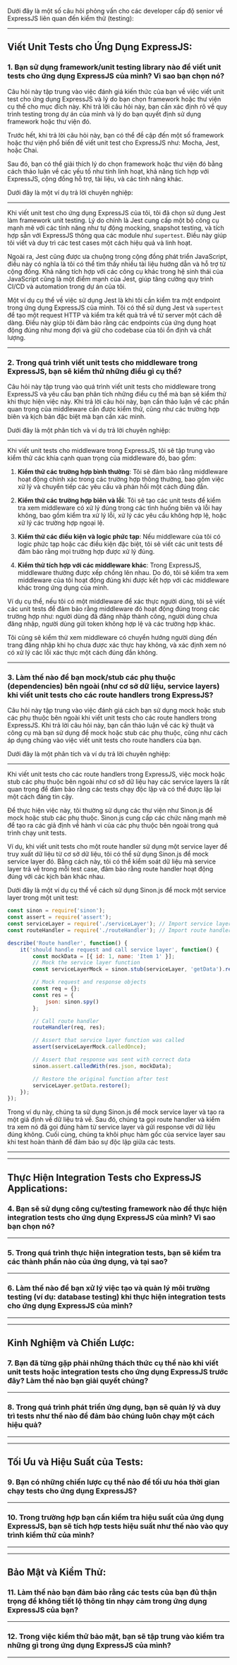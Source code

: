 Dưới đây là một số câu hỏi phỏng vấn cho các developer cấp độ senior về ExpressJS liên quan đến kiểm thử (testing):

---

## **Viết Unit Tests cho Ứng Dụng ExpressJS:**


### 1. Bạn sử dụng framework/unit testing library nào để viết unit tests cho ứng dụng ExpressJS của mình? Vì sao bạn chọn nó?

Câu hỏi này tập trung vào việc đánh giá kiến thức của bạn về việc viết unit test cho ứng dụng ExpressJS và lý do bạn chọn framework hoặc thư viện cụ thể cho mục đích này. Khi trả lời câu hỏi này, bạn cần xác định rõ về quy trình testing trong dự án của mình và lý do bạn quyết định sử dụng framework hoặc thư viện đó.

Trước hết, khi trả lời câu hỏi này, bạn có thể đề cập đến một số framework hoặc thư viện phổ biến để viết unit test cho ExpressJS như: Mocha, Jest, hoặc Chai.

Sau đó, bạn có thể giải thích lý do chọn framework hoặc thư viện đó bằng cách thảo luận về các yếu tố như tính linh hoạt, khả năng tích hợp với ExpressJS, cộng đồng hỗ trợ, tài liệu, và các tính năng khác.

Dưới đây là một ví dụ trả lời chuyên nghiệp:

---

Khi viết unit test cho ứng dụng ExpressJS của tôi, tôi đã chọn sử dụng Jest làm framework unit testing. Lý do chính là Jest cung cấp một bộ công cụ mạnh mẽ với các tính năng như tự động mocking, snapshot testing, và tích hợp sẵn với ExpressJS thông qua các module như `supertest`. Điều này giúp tôi viết và duy trì các test cases một cách hiệu quả và linh hoạt.

Ngoài ra, Jest cũng được ưa chuộng trong cộng đồng phát triển JavaScript, điều này có nghĩa là tôi có thể tìm thấy nhiều tài liệu hướng dẫn và hỗ trợ từ cộng đồng. Khả năng tích hợp với các công cụ khác trong hệ sinh thái của JavaScript cũng là một điểm mạnh của Jest, giúp tăng cường quy trình CI/CD và automation trong dự án của tôi.

Một ví dụ cụ thể về việc sử dụng Jest là khi tôi cần kiểm tra một endpoint trong ứng dụng ExpressJS của mình. Tôi có thể sử dụng Jest và `supertest` để tạo một request HTTP và kiểm tra kết quả trả về từ server một cách dễ dàng. Điều này giúp tôi đảm bảo rằng các endpoints của ứng dụng hoạt động đúng như mong đợi và giữ cho codebase của tôi ổn định và chất lượng.

---

### 2. Trong quá trình viết unit tests cho middleware trong ExpressJS, bạn sẽ kiểm thử những điều gì cụ thể?

Câu hỏi này tập trung vào quá trình viết unit tests cho middleware trong ExpressJS và yêu cầu bạn phân tích những điều cụ thể mà bạn sẽ kiểm thử khi thực hiện việc này. Khi trả lời câu hỏi này, bạn cần thảo luận về các phần quan trọng của middleware cần được kiểm thử, cũng như các trường hợp biên và kịch bản đặc biệt mà bạn cần xác minh.

Dưới đây là một phân tích và ví dụ trả lời chuyên nghiệp:

---

Khi viết unit tests cho middleware trong ExpressJS, tôi sẽ tập trung vào kiểm thử các khía cạnh quan trọng của middleware đó, bao gồm:

1. **Kiểm thử các trường hợp bình thường**: Tôi sẽ đảm bảo rằng middleware hoạt động chính xác trong các trường hợp thông thường, bao gồm việc xử lý và chuyển tiếp các yêu cầu và phản hồi một cách đúng đắn.

2. **Kiểm thử các trường hợp biên và lỗi**: Tôi sẽ tạo các unit tests để kiểm tra xem middleware có xử lý đúng trong các tình huống biên và lỗi hay không, bao gồm kiểm tra xử lý lỗi, xử lý các yêu cầu không hợp lệ, hoặc xử lý các trường hợp ngoại lệ.

3. **Kiểm thử các điều kiện và logic phức tạp**: Nếu middleware của tôi có logic phức tạp hoặc các điều kiện đặc biệt, tôi sẽ viết các unit tests để đảm bảo rằng mọi trường hợp được xử lý đúng.

4. **Kiểm thử tích hợp với các middleware khác**: Trong ExpressJS, middleware thường được xếp chồng lên nhau. Do đó, tôi sẽ kiểm tra xem middleware của tôi hoạt động đúng khi được kết hợp với các middleware khác trong ứng dụng của mình.

Ví dụ cụ thể, nếu tôi có một middleware để xác thực người dùng, tôi sẽ viết các unit tests để đảm bảo rằng middleware đó hoạt động đúng trong các trường hợp như: người dùng đã đăng nhập thành công, người dùng chưa đăng nhập, người dùng gửi token không hợp lệ và các trường hợp khác.

Tôi cũng sẽ kiểm thử xem middleware có chuyển hướng người dùng đến trang đăng nhập khi họ chưa được xác thực hay không, và xác định xem nó có xử lý các lỗi xác thực một cách đúng đắn không.

---

### 3. Làm thế nào để bạn mock/stub các phụ thuộc (dependencies) bên ngoài (như cơ sở dữ liệu, service layers) khi viết unit tests cho các route handlers trong ExpressJS?

Câu hỏi này tập trung vào việc đánh giá cách bạn sử dụng mock hoặc stub các phụ thuộc bên ngoài khi viết unit tests cho các route handlers trong ExpressJS. Khi trả lời câu hỏi này, bạn cần thảo luận về các kỹ thuật và công cụ mà bạn sử dụng để mock hoặc stub các phụ thuộc, cũng như cách áp dụng chúng vào việc viết unit tests cho route handlers của bạn.

Dưới đây là một phân tích và ví dụ trả lời chuyên nghiệp:

---

Khi viết unit tests cho các route handlers trong ExpressJS, việc mock hoặc stub các phụ thuộc bên ngoài như cơ sở dữ liệu hay các service layers là rất quan trọng để đảm bảo rằng các tests chạy độc lập và có thể được lặp lại một cách đáng tin cậy.

Để thực hiện việc này, tôi thường sử dụng các thư viện như Sinon.js để mock hoặc stub các phụ thuộc. Sinon.js cung cấp các chức năng mạnh mẽ để tạo ra các giả định về hành vi của các phụ thuộc bên ngoài trong quá trình chạy unit tests.

Ví dụ, khi viết unit tests cho một route handler sử dụng một service layer để truy xuất dữ liệu từ cơ sở dữ liệu, tôi có thể sử dụng Sinon.js để mock service layer đó. Bằng cách này, tôi có thể kiểm soát dữ liệu mà service layer trả về trong mỗi test case, đảm bảo rằng route handler hoạt động đúng với các kịch bản khác nhau.

Dưới đây là một ví dụ cụ thể về cách sử dụng Sinon.js để mock một service layer trong một unit test:

```javascript
const sinon = require('sinon');
const assert = require('assert');
const serviceLayer = require('./serviceLayer'); // Import service layer
const routeHandler = require('./routeHandler'); // Import route handler

describe('Route handler', function() {
    it('should handle request and call service layer', function() {
        const mockData = [{ id: 1, name: 'Item 1' }];
        // Mock the service layer function
        const serviceLayerMock = sinon.stub(serviceLayer, 'getData').returns(mockData);

        // Mock request and response objects
        const req = {};
        const res = {
            json: sinon.spy()
        };

        // Call route handler
        routeHandler(req, res);

        // Assert that service layer function was called
        assert(serviceLayerMock.calledOnce);

        // Assert that response was sent with correct data
        sinon.assert.calledWith(res.json, mockData);

        // Restore the original function after test
        serviceLayer.getData.restore();
    });
});
```

Trong ví dụ này, chúng ta sử dụng Sinon.js để mock service layer và tạo ra một giả định về dữ liệu trả về. Sau đó, chúng ta gọi route handler và kiểm tra xem nó đã gọi đúng hàm từ service layer và gửi response với dữ liệu đúng không. Cuối cùng, chúng ta khôi phục hàm gốc của service layer sau khi test hoàn thành để đảm bảo sự độc lập giữa các tests.

---
---

## **Thực Hiện Integration Tests cho ExpressJS Applications:**


### 4. Bạn sẽ sử dụng công cụ/testing framework nào để thực hiện integration tests cho ứng dụng ExpressJS của mình? Vì sao bạn chọn nó?

---

### 5. Trong quá trình thực hiện integration tests, bạn sẽ kiểm tra các thành phần nào của ứng dụng, và tại sao?

---

### 6. Làm thế nào để bạn xử lý việc tạo và quản lý môi trường testing (ví dụ: database testing) khi thực hiện integration tests cho ứng dụng ExpressJS  của mình?

---
---

## **Kinh Nghiệm và Chiến Lược:**
### 7. Bạn đã từng gặp phải những thách thức cụ thể nào khi viết unit tests hoặc integration tests cho ứng dụng ExpressJS trước đây? Làm thế nào bạn giải quyết chúng?

---

### 8. Trong quá trình phát triển ứng dụng, bạn sẽ quản lý và duy trì tests như thế nào để đảm bảo chúng luôn chạy một cách hiệu quả?

---
---

## **Tối Ưu và Hiệu Suất của Tests:**


### 9. Bạn có những chiến lược cụ thể nào để tối ưu hóa thời gian chạy tests cho ứng dụng ExpressJS?

---

### 10. Trong trường hợp bạn cần kiểm tra hiệu suất của ứng dụng ExpressJS, bạn sẽ tích hợp tests hiệu suất như thế nào vào quy trình kiểm thử của mình?

---
---

## **Bảo Mật và Kiểm Thử:**

### 11. Làm thế nào bạn đảm bảo rằng các tests của bạn đủ thận trọng để không tiết lộ thông tin nhạy cảm trong ứng dụng ExpressJS của bạn?

---

### 12. Trong việc kiểm thử bảo mật, bạn sẽ tập trung vào kiểm tra những gì trong ứng dụng ExpressJS của mình?

---
